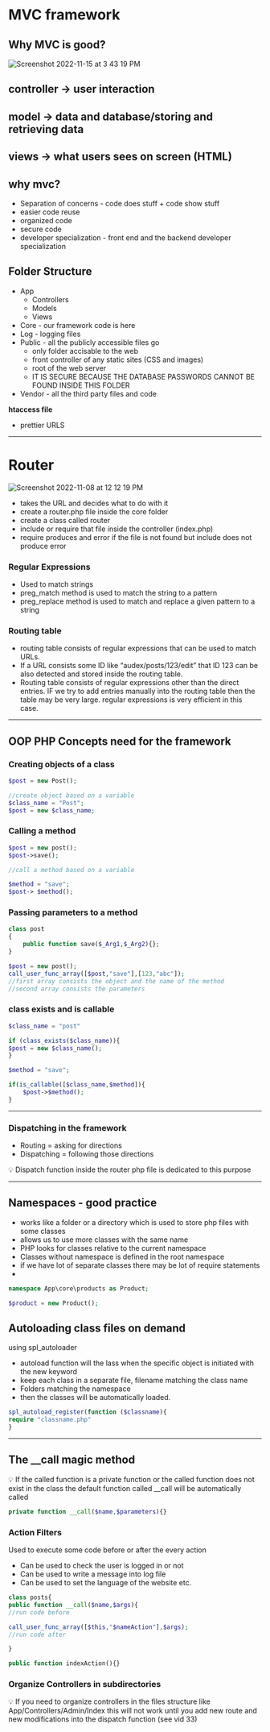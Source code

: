 # MVC framework

## Why MVC is good?

![Screenshot 2022-11-15 at 3 43 19 PM](https://user-images.githubusercontent.com/89836213/201893124-aeed896b-4c2f-4505-81c5-684ee016523a.png)


## controller -> user interaction 

## model -> data and database/storing and retrieving data

## views -> what users sees on screen (HTML)

## why mvc?

- Separation of concerns - code does stuff + code show stuff
- easier code reuse
- organized code
- secure code
- developer specialization - front end and the backend developer specialization

## Folder Structure

- App
    - Controllers
    - Models
    - Views
- Core - our framework code is here
- Log - logging files
- Public - all the publicly accessible files go
    - only folder accisable to the web
    - front controller of any static sites (CSS and images)
    - root of the web server
    - IT IS SECURE BECAUSE THE DATABASE PASSWORDS CANNOT BE FOUND INSIDE THIS FOLDER
- Vendor - all the third party files and code

  

**htaccess file**

- prettier URLS

---

# Router

![Screenshot 2022-11-08 at 12 12 19 PM](https://user-images.githubusercontent.com/89836213/201893220-a84b1c95-7e75-45d9-b54a-7bd0b8275138.png)


- takes the URL and decides what to do with it
- create a router.php file inside the core folder
- create a class called router
- include or require that file inside the controller (index.php)
- require produces and error if the file is not found but include does not produce error

### Regular Expressions

- Used to match strings
- preg_match method is used to match the string to a pattern
- preg_replace method is used to match and replace a given pattern to a string

### Routing table

- routing table consists of regular expressions that can be used to match URLs.
- If a URL consists some ID like “audex/posts/123/edit” that ID 123 can be also detected and stored inside the routing table.
- Routing table consists of regular expressions other than the direct entries. IF we try to add entries manually into the routing table then the table may be very large. regular expressions is very efficient in this case.

---

## OOP PHP Concepts need for the framework

### Creating objects of a class

```php
$post = new Post();

//create object based on a variable
$class_name = "Post";
$post = new $class_name;
```

### Calling a method

```php
$post = new post();
$post->save();

//call a method based on a variable

$method = "save";
$post-> $method();
```

### Passing parameters to a method

```php
class post
{
	public function save($_Arg1,$_Arg2){};
}

$post = new post();
call_user_func_array([$post,"save"],[123,"abc"]); 
//first array consists the object and the name of the method
//second array consists the parameters
```

### class exists and is callable

```php
$class_name = "post"

if (class_exists($class_name)){
$post = new $class_name();
}

$method = "save";

if(is_callable([$class_name,$method]){
	$post->$method();
}
```

---

### Dispatching in the framework

- Routing = asking for directions
- Dispatching = following those directions

<aside>
💡 Dispatch function inside the router php file is dedicated to this purpose

</aside>

---

## Namespaces - good practice

- works like a folder or a directory which is used to store php files with some classes
- allows us to use more classes with the same name
- PHP looks for classes relative to the current namespace
- Classes without namespace is defined in the root namespace
- if we have lot of separate classes there may be lot of require statements
- 

```php
namespace App\core\products as Product;

$product = new Product();
```

## Autoloading class files on demand

using spl_autoloader

- autoload function will the lass when the specific object is initiated with the new keyword
- keep each class in a separate file, filename matching the class name
- Folders matching the namespace
- then the classes will be automatically loaded.

```php
spl_autoload_register(function ($classname){
require "classname.php"
}
```

---

## The __call magic method

<aside>
💡 If the called function is a private function or the called function does not exist in the class the default function called __call will be automatically called

</aside>

```php
private function __call($name,$parameters){}
```

### Action Filters

Used to execute some code before or after the every action

- Can be used to check the user is logged in or not
- Can be used to write a message into log file
- Can be used to set the language of the website etc.

```php
class posts{
public function __call($name,$args){
//run code before

call_user_func_array([$this,"$nameAction"],$args);
//run code after

}

public function indexAction(){}
```

### Organize Controllers in subdirectories

 

<aside>
💡 If you need to organize controllers in the files structure like App/Controllers/Admin/Index this will not work until you add new route and new modifications into the dispatch function (see vid 33)

</aside>
